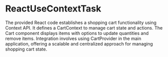 # ReactUseContextTask

The provided React code establishes a shopping cart functionality using Context API. It defines a CartContext to manage cart state and actions. The Cart component displays items with options to update quantities and remove items. Integration involves using CartProvider in the main application, offering a scalable and centralized approach for managing shopping cart state.

